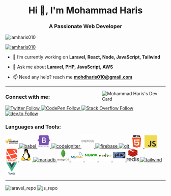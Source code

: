 <h1 align="center">Hi 👋, I'm Mohammad Haris</h1>
<h3 align="center">A Passionate Web Developer</h3>

<p align="left"> <img src="https://komarev.com/ghpvc/?username=iamharis010&label=Profile%20views&color=0e75b6&style=flat" alt="iamharis010" /> </p>

<p align="left"> <a href="https://twitter.com/iamharis010" target="blank"><img src="https://img.shields.io/twitter/follow/iamharis010?logo=twitter&style=for-the-badge" alt="iamharis010" /></a> </p>

- 🔭 I’m currently working on **Laravel, React, Node, JavaScript, Tailwind**

- 💬 Ask me about **Laravel, PHP, JavaScript, AWS**

- 📫 Need any help? reach me **mohdharis010@gmail.com**

_____
<a href="https://app.daily.dev/mohammadharis"><img align="right" src="https://api.daily.dev/devcards/bfd3230c929245579b6e8441e7972aa5.png?r=ldr" width="200" alt="Mohammad Haris's Dev Card"/></a>

<h3 align="left">Connect with me:</h3>

<a href="https://twitter.com/iamharis">
    <img alt="Twitter Follow" src="https://img.shields.io/twitter/follow/iamharis?label=Twitter&style=for-the-badge&logo=twitter&color=1DA1F2"> 
</a>
<a href="https://codepen.io/iamharis010">
    <img alt="CodePen Follow" src="https://img.shields.io/badge/CodePen-000000?style=for-the-badge&logo=codepen"> 
</a>
<a href="https://stackoverflow.com/users/6533379/muhammad-haris">
    <img alt="Stack Overflow Follow" src="https://img.shields.io/badge/Stack Overflow-Checkout-F58025?style=for-the-badge&logo=stackoverflow"> 
</a>
<a href="https://dev.to/iamharis010">
    <img alt="dev.to Follow" src="https://img.shields.io/badge/Dev.to-0A0A0A?style=for-the-badge&logo=devdotto"> 
</a>

<h3 align="left">Languages and Tools:</h3>
<p align="left"> <a href="https://aws.amazon.com" target="_blank"> <img src="https://raw.githubusercontent.com/devicons/devicon/master/icons/amazonwebservices/amazonwebservices-original-wordmark.svg" alt="aws" width="40" height="40"/> </a> <a href="https://babeljs.io/" target="_blank"> <img src="https://www.vectorlogo.zone/logos/babeljs/babeljs-icon.svg" alt="babel" width="40" height="40"/> </a> <a href="https://getbootstrap.com" target="_blank"> <img src="https://raw.githubusercontent.com/devicons/devicon/master/icons/bootstrap/bootstrap-plain-wordmark.svg" alt="bootstrap" width="40" height="40"/> </a> <a href="https://codeigniter.com" target="_blank"> <img src="https://cdn.worldvectorlogo.com/logos/codeigniter.svg" alt="codeigniter" width="40" height="40"/> </a> <a href="https://expressjs.com" target="_blank"> <img src="https://raw.githubusercontent.com/devicons/devicon/master/icons/express/express-original-wordmark.svg" alt="express" width="40" height="40"/> </a> <a href="https://firebase.google.com/" target="_blank"> <img src="https://www.vectorlogo.zone/logos/firebase/firebase-icon.svg" alt="firebase" width="40" height="40"/> </a> <a href="https://git-scm.com/" target="_blank"> <img src="https://www.vectorlogo.zone/logos/git-scm/git-scm-icon.svg" alt="git" width="40" height="40"/> </a> <a href="https://www.w3.org/html/" target="_blank"> <img src="https://raw.githubusercontent.com/devicons/devicon/master/icons/html5/html5-original-wordmark.svg" alt="html5" width="40" height="40"/> </a> <a href="https://developer.mozilla.org/en-US/docs/Web/JavaScript" target="_blank"> <img src="https://raw.githubusercontent.com/devicons/devicon/master/icons/javascript/javascript-original.svg" alt="javascript" width="40" height="40"/> </a> <a href="https://laravel.com/" target="_blank"> <img src="https://raw.githubusercontent.com/devicons/devicon/master/icons/laravel/laravel-plain-wordmark.svg" alt="laravel" width="40" height="40"/> </a> <a href="https://www.linux.org/" target="_blank"> <img src="https://raw.githubusercontent.com/devicons/devicon/master/icons/linux/linux-original.svg" alt="linux" width="40" height="40"/> </a> <a href="https://mariadb.org/" target="_blank"> <img src="https://www.vectorlogo.zone/logos/mariadb/mariadb-icon.svg" alt="mariadb" width="40" height="40"/> </a> <a href="https://www.mongodb.com/" target="_blank"> <img src="https://raw.githubusercontent.com/devicons/devicon/master/icons/mongodb/mongodb-original-wordmark.svg" alt="mongodb" width="40" height="40"/> </a> <a href="https://www.mysql.com/" target="_blank"> <img src="https://raw.githubusercontent.com/devicons/devicon/master/icons/mysql/mysql-original-wordmark.svg" alt="mysql" width="40" height="40"/> </a> <a href="https://www.nginx.com" target="_blank"> <img src="https://raw.githubusercontent.com/devicons/devicon/master/icons/nginx/nginx-original.svg" alt="nginx" width="40" height="40"/> </a> <a href="https://nodejs.org" target="_blank"> <img src="https://raw.githubusercontent.com/devicons/devicon/master/icons/nodejs/nodejs-original-wordmark.svg" alt="nodejs" width="40" height="40"/> </a> <a href="https://www.php.net" target="_blank"> <img src="https://raw.githubusercontent.com/devicons/devicon/master/icons/php/php-original.svg" alt="php" width="40" height="40"/> </a> <a href="https://redis.io" target="_blank"> <img src="https://raw.githubusercontent.com/devicons/devicon/master/icons/redis/redis-original-wordmark.svg" alt="redis" width="40" height="40"/> </a> <a href="https://tailwindcss.com/" target="_blank"> <img src="https://www.vectorlogo.zone/logos/tailwindcss/tailwindcss-icon.svg" alt="tailwind" width="40" height="40"/> </a> <a href="https://vuejs.org/" target="_blank"> <img src="https://raw.githubusercontent.com/devicons/devicon/master/icons/vuejs/vuejs-original-wordmark.svg" alt="vuejs" width="40" height="40"/> </a> </p>

--------
![laravel_repo]
![js_repo]


[laravel_repo]: https://github-readme-stats.vercel.app/api/pin/?username=iamharis010&repo=laravel-resources&theme=swift
[js_repo]: https://github-readme-stats.vercel.app/api/pin/?username=iamharis010&repo=js-resources&theme=slateorange
